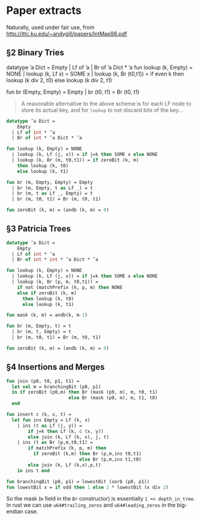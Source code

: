 # Paper extracts
Naturally, used under fair use, from http://ittc.ku.edu/~andygill/papers/IntMap98.pdf

## §2 Binary Tries

datatype ’a Dict =
    Empty
  | Lf of ’a
  | Br of ’a Dict * ’a
fun lookup (k, Empty) = NONE
  | lookup (k, Lf x) = SOME x
  | lookup (k, Br (t0,t1)) = if even k
    then lookup (k div 2, t0)
    else lookup (k div 2, t1)

fun br (Empty, Empty) = Empty
  | br (t0, t1) = Br (t0, t1)

> A reasonable alternative to the above scheme is for each LF node to store its actual key, and for `lookup` to not discard bits of the key...

```sml
datatype ’a Dict =
    Empty
  | Lf of int * ’a
  | Br of int * ’a Dict * ’a

fun lookup (k, Empty) = NONE
  | lookup (k, Lf (j, x)) = if j=k then SOME x else NONE
  | lookup (k, Br (m, t0,t1)) = if zeroBit (k, m)
    then lookup (k, t0)
    else lookup (k, t1)

fun br (m, Empty, Empty) = Empty
  | br (m, Empty, t as Lf _) = t
  | br (m, t as Lf _, Empty) = t
  | br (m, t0, t1) = Br (m, t0, t1)

fun zeroBit (k, m) = (andb (k, m) = 0)
```

## §3 Patricia Trees

```sml
datatype ’a Dict =
    Empty
  | Lf of int * ’a
  | Br of int * int * ’a Dict * ’a

fun lookup (k, Empty) = NONE
  | lookup (k, Lf (j, x)) = if j=k then SOME x else NONE
  | lookup (k, Br (p, m, t0,t1)) =
    if not (matchPrefix (k, p, m) then NONE
    else if zeroBit (k, m)
      then lookup (k, t0)
      else lookup (k, t1)

fun mask (k, m) = andb(k, m-1)

fun br (m, Empty, t) = t
  | br (m, t, Empty) = t
  | br (m, t0, t1) = Br (m, t0, t1)

fun zeroBit (k, m) = (andb (k, m) = 0)
```

## §4 Insertions and Merges

```sml
fun join (p0, t0, p1, t1) =
  let val m = branchingBit (p0, p1)
  in if zeroBit (p0,m) then Br (mask (p0, m), m, t0, t1)
                       else Br (mask (p0, m), m, t1, t0)
  end

fun insert c (k, x, t) = 
  let fun ins Empty = Lf (k, x)
	| ins (t as Lf (j, y)) = 
	    if j=k then Lf (k, c (x, y))
	    else join (k, Lf (k, x), j, t)
	| ins (t as Br (p,m,t0,t1) =
	    if matchPrefix (k, p, m) then
	      if zeroBit (k,m) then Br (p,m,ins t0,t1)
	                       else Br (p,m,ins t1,t0)
	    else join (k, Lf (k,x),p,t)
    in ins t end

fun branchingBit (p0, p1) = lowestBit (xorb (p0, p1))
fun lowestBit x = if odd then 1 else 2 * lowestBit (x div 2)
```

So the mask (`m` field in the `Br` constructor) is essentially `1 << depth_in_tree`.  In rust we can use `u64#trailing_zeros` and `u64#leading_zeros` in the big-endian case.
